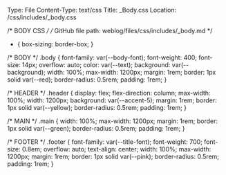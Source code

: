 Type: File
Content-Type: text/css
Title: _Body.css
Location: /css/includes/_body.css

/* BODY CSS */
/* GitHub file path:
weblog/files/css/includes/_body.md */
* {
  box-sizing: border-box;
}

/* BODY */
.body {
  font-family: var(--body-font);
  font-weight: 400;
  font-size: 14px;
  overflow: auto;
  color: var(--text);
  background: var(--background);
  width: 100%;
  max-width: 1200px;
  margin: 1rem;
  border: 1px solid var(--red);
  border-radius: 0.5rem;
  padding: 1rem;
}

/* HEADER */
.header {
  display: flex;
  flex-direction: column;
  max-width: 100%;
  width: 1200px;
  background: var(--accent-5);
  margin: 1rem;
  border: 1px solid var(--yellow);
  border-radius: 0.5rem;
  padding: 1rem;
}

/* MAIN */
.main {
  width: 100%;
  max-width: 1200px;
  margin: 1rem;
  border: 1px solid var(--green);
  border-radius: 0.5rem;
  padding: 1rem;
}

/* FOOTER */
.footer {
  font-family: var(--title-font);
  font-weight: 700;
  font-size: 0.8em;
  overflow: auto;
  text-align: center;
  width: 100%;
  max-width: 1200px;
  margin: 1rem;
  border: 1px solid var(--pink);
  border-radius: 0.5rem;
  padding: 1rem;
}
